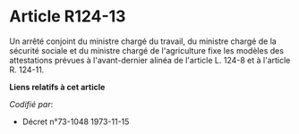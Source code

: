 # Article R124-13

Un arrêté conjoint du ministre chargé du travail, du ministre chargé de la sécurité sociale et du ministre chargé de
l'agriculture fixe les modèles des attestations prévues à l'avant-dernier alinéa de l'article L. 124-8 et à l'article R.
124-11.

**Liens relatifs à cet article**

_Codifié par_:

  - Décret n°73-1048 1973-11-15
